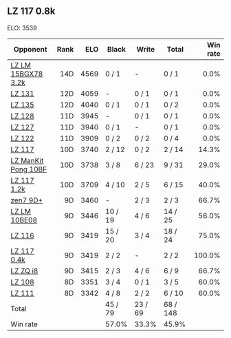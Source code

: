 ## LZ 117 0.8k ##

ELO: 3539

Opponent | Rank | ELO | Black | Write | Total | Win rate
---------|-----:|----:|-------|-------|-------|-------:
[LZ LM 15BGX78 3.2k](LZ%20LM%2015BGX78%203.2k.md) | 14D | 4569 | 0 / 1 | - | 0 / 1 | 0.0%
[LZ 131](LZ%20131.md) | 12D | 4059 | - | 0 / 1 | 0 / 1 | 0.0%
[LZ 135](LZ%20135.md) | 12D | 4040 | 0 / 1 | 0 / 1 | 0 / 2 | 0.0%
[LZ 128](LZ%20128.md) | 11D | 3945 | - | 0 / 1 | 0 / 1 | 0.0%
[LZ 127](LZ%20127.md) | 11D | 3940 | 0 / 1 | - | 0 / 1 | 0.0%
[LZ 122](LZ%20122.md) | 11D | 3909 | 0 / 2 | 0 / 2 | 0 / 4 | 0.0%
[LZ 117](LZ%20117.md) | 10D | 3740 | 2 / 12 | 0 / 2 | 2 / 14 | 14.3%
[LZ ManKit Pong 10BF](LZ%20ManKit%20Pong%2010BF.md) | 10D | 3738 | 3 / 8 | 6 / 23 | 9 / 31 | 29.0%
[LZ 117 1.2k](LZ%20117%201.2k.md) | 10D | 3709 | 4 / 10 | 2 / 5 | 6 / 15 | 40.0%
[zen7 9D+](zen7%209D+.md) | 9D | 3460 | - | 2 / 3 | 2 / 3 | 66.7%
[LZ LM 10BE08](LZ%20LM%2010BE08.md) | 9D | 3446 | 10 / 19 | 4 / 6 | 14 / 25 | 56.0%
[LZ 116](LZ%20116.md) | 9D | 3419 | 15 / 20 | 3 / 4 | 18 / 24 | 75.0%
[LZ 117 0.4k](LZ%20117%200.4k.md) | 9D | 3419 | 2 / 2 | - | 2 / 2 | 100.0%
[LZ ZQ i8](LZ%20ZQ%20i8.md) | 9D | 3415 | 2 / 3 | 4 / 6 | 6 / 9 | 66.7%
[LZ 108](LZ%20108.md) | 8D | 3351 | 3 / 4 | 0 / 1 | 3 / 5 | 60.0%
[LZ 111](LZ%20111.md) | 8D | 3342 | 4 / 8 | 2 / 2 | 6 / 10 | 60.0%
Total | | | 45 / 79 | 23 / 69 | 68 / 148 | 
Win rate| | | 57.0% | 33.3% | 45.9% | 
